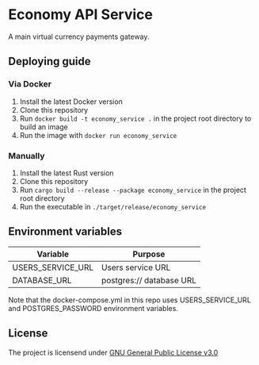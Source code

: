 # Economy API Service
A main virtual currency payments gateway.


## Deploying guide

### Via Docker
1. Install the latest Docker version
2. Clone this repository
3. Run `docker build -t economy_service .` in the project root directory to build an image
4. Run the image with `docker run economy_service`

### Manually
1. Install the latest Rust version
2. Clone this repository
3. Run `cargo build --release --package economy_service` in the project root directory
4. Run the executable in `./target/release/economy_service`


## Environment variables
| Variable          | Purpose                  |
|-------------------|--------------------------|
| USERS_SERVICE_URL | Users service URL        |
| DATABASE_URL      | postgres:// database URL |

Note that the docker-compose.yml in this repo uses USERS_SERVICE_URL and POSTGRES_PASSWORD environment variables.


## License
The project is licensend under [GNU General Public License v3.0](https://github.com/fdl-mc/economy_service/blob/main/LICENSE)